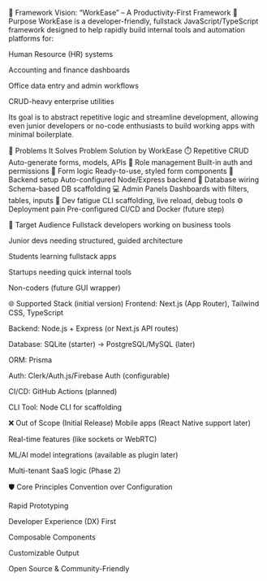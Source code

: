 📘 Framework Vision: “WorkEase” – A Productivity-First Framework
🎯 Purpose
WorkEase is a developer-friendly, fullstack JavaScript/TypeScript framework designed to help rapidly build internal tools and automation platforms for:

Human Resource (HR) systems

Accounting and finance dashboards

Office data entry and admin workflows

CRUD-heavy enterprise utilities

Its goal is to abstract repetitive logic and streamline development, allowing even junior developers or no-code enthusiasts to build working apps with minimal boilerplate.

🔧 Problems It Solves
Problem	Solution by WorkEase
⏱️ Repetitive CRUD	Auto-generate forms, models, APIs
👥 Role management	Built-in auth and permissions
📑 Form logic	Ready-to-use, styled form components
🧩 Backend setup	Auto-configured Node/Express backend
🔄 Database wiring	Schema-based DB scaffolding
💻 Admin Panels	Dashboards with filters, tables, inputs
🧪 Dev fatigue	CLI scaffolding, live reload, debug tools
⚙️ Deployment pain	Pre-configured CI/CD and Docker (future step)

🧰 Target Audience
Fullstack developers working on business tools

Junior devs needing structured, guided architecture

Students learning fullstack apps

Startups needing quick internal tools

Non-coders (future GUI wrapper)

🌐 Supported Stack (initial version)
Frontend: Next.js (App Router), Tailwind CSS, TypeScript

Backend: Node.js + Express (or Next.js API routes)

Database: SQLite (starter) → PostgreSQL/MySQL (later)

ORM: Prisma

Auth: Clerk/Auth.js/Firebase Auth (configurable)

CI/CD: GitHub Actions (planned)

CLI Tool: Node CLI for scaffolding

❌ Out of Scope (Initial Release)
Mobile apps (React Native support later)

Real-time features (like sockets or WebRTC)

ML/AI model integrations (available as plugin later)

Multi-tenant SaaS logic (Phase 2)

🛡️ Core Principles
Convention over Configuration

Rapid Prototyping

Developer Experience (DX) First

Composable Components

Customizable Output

Open Source & Community-Friendly